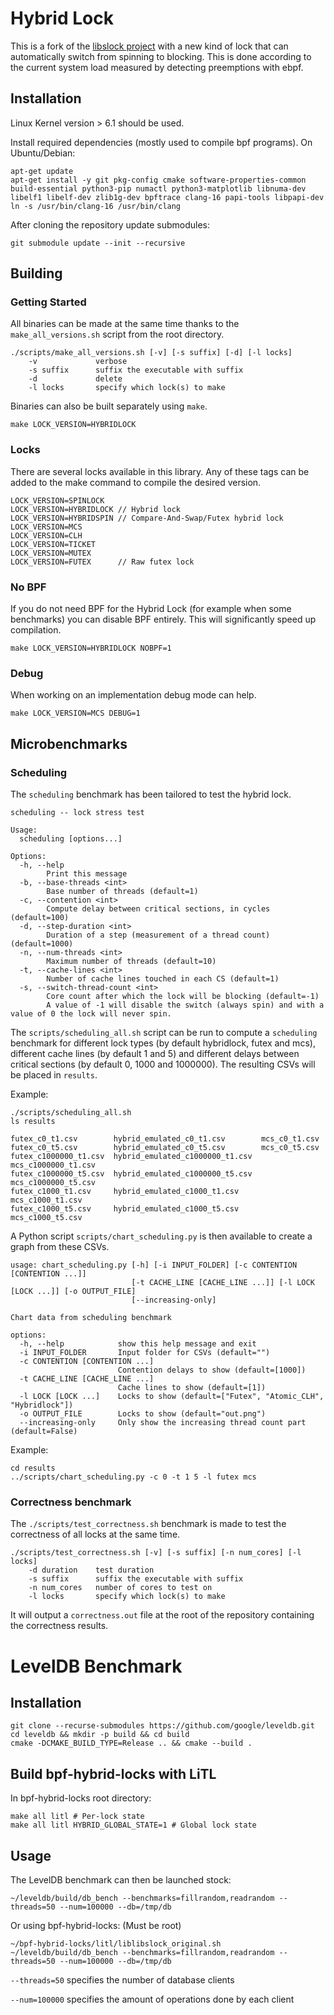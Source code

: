 Hybrid Lock
====

This is a fork of the [libslock project](https://github.com/tudordavid/libslock) with a new kind of lock that can automatically switch from spinning to blocking. This is done according to the current system load measured by detecting preemptions with ebpf.

## Installation

Linux Kernel version > 6.1 should be used.

Install required dependencies (mostly used to compile bpf programs).
On Ubuntu/Debian:
```
apt-get update
apt-get install -y git pkg-config cmake software-properties-common build-essential python3-pip numactl python3-matplotlib libnuma-dev libelf1 libelf-dev zlib1g-dev bpftrace clang-16 papi-tools libpapi-dev
ln -s /usr/bin/clang-16 /usr/bin/clang
```

After cloning the repository update submodules:
```
git submodule update --init --recursive
```

## Building
### Getting Started
All binaries can be made at the same time thanks to the `make_all_versions.sh` script from the root directory.

```
./scripts/make_all_versions.sh [-v] [-s suffix] [-d] [-l locks]
    -v             verbose
    -s suffix      suffix the executable with suffix
    -d             delete
    -l locks       specify which lock(s) to make
```

Binaries can also be built separately using `make`. 

```
make LOCK_VERSION=HYBRIDLOCK
```

### Locks
There are several locks available in this library.
Any of these tags can be added to the make command to compile the desired version.

```
LOCK_VERSION=SPINLOCK
LOCK_VERSION=HYBRIDLOCK // Hybrid lock
LOCK_VERSION=HYBRIDSPIN // Compare-And-Swap/Futex hybrid lock
LOCK_VERSION=MCS
LOCK_VERSION=CLH
LOCK_VERSION=TICKET
LOCK_VERSION=MUTEX
LOCK_VERSION=FUTEX      // Raw futex lock
```

### No BPF
If you do not need BPF for the Hybrid Lock (for example when some benchmarks) you can disable BPF entirely. This will significantly speed up compilation.
```
make LOCK_VERSION=HYBRIDLOCK NOBPF=1
```

### Debug
When working on an implementation debug mode can help.
```
make LOCK_VERSION=MCS DEBUG=1
```


## Microbenchmarks
### Scheduling
The `scheduling` benchmark has been tailored to test the hybrid lock.

```
scheduling -- lock stress test

Usage:
  scheduling [options...]

Options:
  -h, --help
        Print this message
  -b, --base-threads <int>
        Base number of threads (default=1)
  -c, --contention <int>
        Compute delay between critical sections, in cycles (default=100)
  -d, --step-duration <int>
        Duration of a step (measurement of a thread count) (default=1000)
  -n, --num-threads <int>
        Maximum number of threads (default=10)
  -t, --cache-lines <int>
        Number of cache lines touched in each CS (default=1)
  -s, --switch-thread-count <int>
        Core count after which the lock will be blocking (default=-1)
        A value of -1 will disable the switch (always spin) and with a value of 0 the lock will never spin.
```

The `scripts/scheduling_all.sh` script can be run to compute a `scheduling` benchmark for different lock types (by default hybridlock, futex and mcs), different cache lines (by default 1 and 5) and different delays between critical sections (by default 0, 1000 and 1000000). The resulting CSVs will be placed in `results`.

Example:
```
./scripts/scheduling_all.sh
ls results

futex_c0_t1.csv        hybrid_emulated_c0_t1.csv        mcs_c0_t1.csv
futex_c0_t5.csv        hybrid_emulated_c0_t5.csv        mcs_c0_t5.csv
futex_c1000000_t1.csv  hybrid_emulated_c1000000_t1.csv  mcs_c1000000_t1.csv
futex_c1000000_t5.csv  hybrid_emulated_c1000000_t5.csv  mcs_c1000000_t5.csv
futex_c1000_t1.csv     hybrid_emulated_c1000_t1.csv     mcs_c1000_t1.csv
futex_c1000_t5.csv     hybrid_emulated_c1000_t5.csv     mcs_c1000_t5.csv
```

A Python script `scripts/chart_scheduling.py` is then available to create a graph from these CSVs.
```
usage: chart_scheduling.py [-h] [-i INPUT_FOLDER] [-c CONTENTION [CONTENTION ...]]
                           [-t CACHE_LINE [CACHE_LINE ...]] [-l LOCK [LOCK ...]] [-o OUTPUT_FILE]
                           [--increasing-only]

Chart data from scheduling benchmark

options:
  -h, --help            show this help message and exit
  -i INPUT_FOLDER       Input folder for CSVs (default="")
  -c CONTENTION [CONTENTION ...]
                        Contention delays to show (default=[1000])
  -t CACHE_LINE [CACHE_LINE ...]
                        Cache lines to show (default=[1])
  -l LOCK [LOCK ...]    Locks to show (default=["Futex", "Atomic_CLH", "Hybridlock"])
  -o OUTPUT_FILE        Locks to show (default="out.png")
  --increasing-only     Only show the increasing thread count part (default=False)
```

Example:
```
cd results
../scripts/chart_scheduling.py -c 0 -t 1 5 -l futex mcs
```

### Correctness benchmark
The `./scripts/test_correctness.sh` benchmark is made to test the correctness of all locks at the same time.

```
./scripts/test_correctness.sh [-v] [-s suffix] [-n num_cores] [-l locks]
    -d duration    test duration
    -s suffix      suffix the executable with suffix
    -n num_cores   number of cores to test on
    -l locks       specify which lock(s) to make
```

It will output a `correctness.out` file at the root of the repository containing the correctness results.

# LevelDB Benchmark
## Installation

```
git clone --recurse-submodules https://github.com/google/leveldb.git
cd leveldb && mkdir -p build && cd build
cmake -DCMAKE_BUILD_TYPE=Release .. && cmake --build .
```

## Build bpf-hybrid-locks with LiTL
In bpf-hybrid-locks root directory:
```
make all litl # Per-lock state
make all litl HYBRID_GLOBAL_STATE=1 # Global lock state
```

## Usage
The LevelDB benchmark can then be launched stock:
```
~/leveldb/build/db_bench --benchmarks=fillrandom,readrandom --threads=50 --num=100000 --db=/tmp/db
```

Or using bpf-hybrid-locks: (Must be root)
```
~/bpf-hybrid-locks/litl/liblibslock_original.sh ~/leveldb/build/db_bench --benchmarks=fillrandom,readrandom --threads=50 --num=100000 --db=/tmp/db
```

`--threads=50` specifies the number of database clients

`--num=100000` specifies the amount of operations done by each client